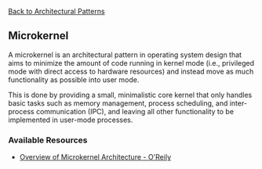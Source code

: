 [Back to Architectural Patterns](08-architectural-patterns.md)
## Microkernel
A microkernel is an architectural pattern in operating system design that aims to minimize the amount of code running in kernel mode (i.e., privileged mode with direct access to hardware resources) and instead move as much functionality as possible into user mode.

This is done by providing a small, minimalistic core kernel that only handles basic tasks such as memory management, process scheduling, and inter-process communication (IPC), and leaving all other functionality to be implemented in user-mode processes.
### Available Resources
- [Overview of Microkernel Architecture - O'Reily](https://www.oreilly.com/library/view/software-architecture-patterns/9781491971437/ch03.html)